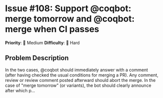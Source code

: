 # Issue #108: Support @coqbot: merge tomorrow and @coqbot: merge when CI passes

**Priority**: 🔧 Medium
**Difficulty**: 🔴 Hard

## Problem Description

In the two cases, @coqbot should immediately answer with a comment (after having checked the usual conditions for merging a PR). Any comment, review or review comment posted afterward should abort the merge. In the case of "merge tomorrow" (or variants), the bot should clearly announce after which p...
